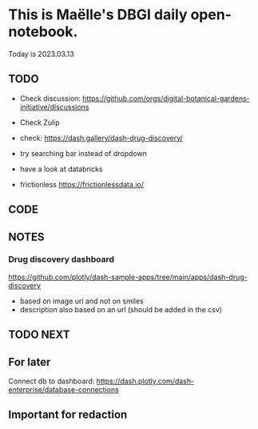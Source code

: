 

# This is Maëlle's DBGI daily open-notebook.

Today is 2023.03.13


## TODO

- Check discussion: https://github.com/orgs/digital-botanical-gardens-initiative/discussions
- Check Zulip
- check: https://dash.gallery/dash-drug-discovery/
- try searching bar instead of dropdown

- have a look at databricks
- frictionless https://frictionlessdata.io/
 

## CODE

## NOTES

### Drug discovery dashboard
https://github.com/plotly/dash-sample-apps/tree/main/apps/dash-drug-discovery

- based on image url and not on smiles
- description also based on an url (should be added in the csv)


## TODO NEXT




## For later
Connect db to dashboard:
https://dash.plotly.com/dash-enterprise/database-connections



## Important for redaction
